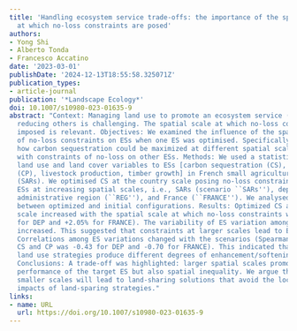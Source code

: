 ```yaml
---
title: 'Handling ecosystem service trade-offs: the importance of the spatial scale
  at which no-loss constraints are posed'
authors:
- Yong Shi
- Alberto Tonda
- Francesco Accatino
date: '2023-03-01'
publishDate: '2024-12-13T18:55:58.325071Z'
publication_types:
- article-journal
publication: '*Landscape Ecology*'
doi: 10.1007/s10980-023-01635-9
abstract: "Context: Managing land use to promote an ecosystem service (ES) without
  reducing others is challenging. The spatial scale at which no-loss constraints are
  imposed is relevant. Objectives: We examined the influence of the spatial scale
  of no-loss constraints on ESs when one ES was optimised. Specifically, we investigated
  how carbon sequestration could be maximized at different spatial scales in France
  with constraints of no-loss on other ESs. Methods: We used a statistical model linking
  land use and land cover variables to ESs [carbon sequestration (CS), crop production
  (CP), livestock production, timber growth] in French small agricultural regions
  (SARs). We optimised CS at the country scale posing no-loss constraints on other
  ESs at increasing spatial scales, i.e., SARs (scenario ``SARs''), department (``DEP''),
  administrative region (``REG''), and France (``FRANCE''). We analysed differences
  between optimized and initial configurations. Results: Optimized CS at the country
  scale increased with the spatial scale at which no-loss constraints were posed (+0.51%
  for DEP and +2.05% for FRANCE). The variability of ES variation among the SARs similarly
  increased. This suggested that constraints at larger scales lead to ES segregation.
  Correlations among ES variations changed with the scenarios (Spearman’s $h̊o$ between
  CS and CP was -0.43 for DEP and -0.70 for FRANCE). This indicated that different
  land use strategies produce different degrees of enhancement/softening of ES trade-offs/synergies.
  Conclusions: A trade-off was highlighted: larger spatial scales promoted better
  performance of the target ES but also spatial inequality. We argue that addressing
  smaller scales will lead to land-sharing solutions that avoid the local environmental
  impacts of land-sparing strategies."
links:
- name: URL
  url: https://doi.org/10.1007/s10980-023-01635-9
---
```

